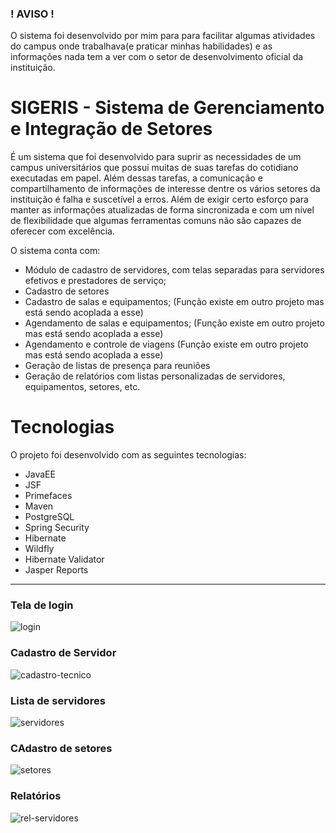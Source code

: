 ### ! AVISO !
O sistema foi desenvolvido por mim para para facilitar algumas atividades do campus onde trabalhava(e praticar minhas habilidades) e as informações nada tem a ver com o setor de desenvolvimento oficial da instituição.

# SIGERIS - Sistema de Gerenciamento e Integração de Setores

É um sistema que foi desenvolvido para suprir as necessidades de um campus universitários que possui muitas de suas tarefas do cotidiano executadas em papel. Além dessas tarefas, a comunicação e compartilhamento de informações de interesse dentre os vários setores da instituição é falha e suscetível a erros. Além de exigir certo esforço para manter as informações atualizadas de forma sincronizada e com um nível de flexibilidade que algumas ferramentas comuns não são capazes de oferecer com excelência.

O sistema conta com:

- Módulo de cadastro de servidores, com telas separadas para servidores efetivos e prestadores de serviço;
- Cadastro de setores
- Cadastro de salas e equipamentos; (Função existe em outro projeto mas está sendo acoplada a esse)
- Agendamento de salas e equipamentos; (Função existe em outro projeto mas está sendo acoplada a esse)
- Agendamento e controle de viagens (Função existe em outro projeto mas está sendo acoplada a esse)
- Geração de listas de presença para reuniões
- Geração de relatórios com listas personalizadas de servidores, equipamentos, setores, etc.

# Tecnologias

O projeto foi desenvolvido com as seguintes tecnologias:

- JavaEE
- JSF
- Primefaces
- Maven
- PostgreSQL
- Spring Security
- Hibernate
- Wildfly
- Hibernate Validator
- Jasper Reports

--------------------------------------------------------------------------------------

### Tela de login
![login](https://user-images.githubusercontent.com/6061868/113649385-ba371480-9664-11eb-9702-2006dbab86a1.png)

### Cadastro de Servidor
![cadastro-tecnico](https://user-images.githubusercontent.com/6061868/113650811-3df20080-9667-11eb-95c9-78e3a6e89601.png)

### Lista de servidores
![servidores](https://user-images.githubusercontent.com/6061868/113650817-3f232d80-9667-11eb-9993-754958ab2c6a.png)

### CAdastro de setores
![setores](https://user-images.githubusercontent.com/6061868/113650818-3f232d80-9667-11eb-9a0b-2ae6d0d68d12.png)

### Relatórios
![rel-servidores](https://user-images.githubusercontent.com/6061868/113650815-3e8a9700-9667-11eb-9c92-ad7eebd231a6.jpg)
